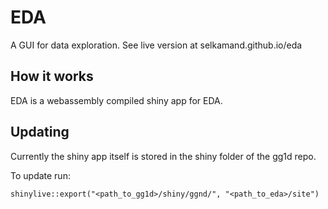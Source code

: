 # EDA

A GUI for data exploration. See live version at selkamand.github.io/eda


## How it works

EDA is a webassembly compiled shiny app for EDA. 

## Updating

Currently the shiny app itself is stored in the shiny folder of the gg1d repo. 

To update run:

```
shinylive::export("<path_to_gg1d>/shiny/ggnd/", "<path_to_eda>/site")
```
